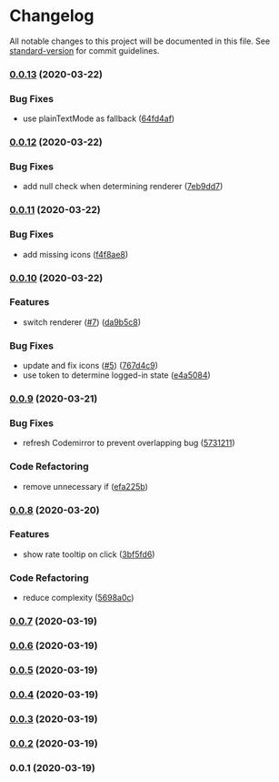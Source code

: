 # Changelog

All notable changes to this project will be documented in this file. See [standard-version](https://github.com/conventional-changelog/standard-version) for commit guidelines.

### [0.0.13](https://github.com/JanMalch/octodig/compare/v0.0.12...v0.0.13) (2020-03-22)

### Bug Fixes

- use plainTextMode as fallback ([64fd4af](https://github.com/JanMalch/octodig/commit/64fd4af4b027f6c4693dbaabff07347b2b13461d))

### [0.0.12](https://github.com/JanMalch/octodig/compare/v0.0.11...v0.0.12) (2020-03-22)

### Bug Fixes

- add null check when determining renderer ([7eb9dd7](https://github.com/JanMalch/octodig/commit/7eb9dd7d4b8103f544cf700dc1688f623f205e29))

### [0.0.11](https://github.com/JanMalch/octodig/compare/v0.0.10...v0.0.11) (2020-03-22)

### Bug Fixes

- add missing icons ([f4f8ae8](https://github.com/JanMalch/octodig/commit/f4f8ae8d263ae41203a7dc58dd613da9158db828))

### [0.0.10](https://github.com/JanMalch/octodig/compare/v0.0.9...v0.0.10) (2020-03-22)

### Features

- switch renderer ([#7](https://github.com/JanMalch/octodig/issues/7)) ([da9b5c8](https://github.com/JanMalch/octodig/commit/da9b5c8b309d4fe32efce8c9561a0c280098585f))

### Bug Fixes

- update and fix icons ([#5](https://github.com/JanMalch/octodig/issues/5)) ([767d4c9](https://github.com/JanMalch/octodig/commit/767d4c96b6dd234256ba4462740ae947e2b8ad18))
- use token to determine logged-in state ([e4a5084](https://github.com/JanMalch/octodig/commit/e4a5084304e54f89fb030850bb8ccf51d69c4328))

### [0.0.9](https://github.com/JanMalch/octodig/compare/v0.0.8...v0.0.9) (2020-03-21)

### Bug Fixes

- refresh Codemirror to prevent overlapping bug ([5731211](https://github.com/JanMalch/octodig/commit/573121121fdfdbb07d43a41cb2910782440a377a))

### Code Refactoring

- remove unnecessary if ([efa225b](https://github.com/JanMalch/octodig/commit/efa225b0b1b0234e7e0f1b199b4df19d1596aece))

### [0.0.8](https://github.com/JanMalch/octodig/compare/v0.0.7...v0.0.8) (2020-03-20)

### Features

- show rate tooltip on click ([3bf5fd6](https://github.com/JanMalch/octodig/commit/3bf5fd69c8cedeaf2b0d2af9a10ca235027f6d8c))

### Code Refactoring

- reduce complexity ([5698a0c](https://github.com/JanMalch/octodig/commit/5698a0c84215f470c9ca87a70ad5ee891ce649ab))

### [0.0.7](https://github.com/JanMalch/octodig/compare/v0.0.6...v0.0.7) (2020-03-19)

### [0.0.6](https://github.com/JanMalch/octodig/compare/v0.0.4...v0.0.6) (2020-03-19)

### [0.0.5](https://github.com/JanMalch/octodig/compare/v0.0.4...v0.0.5) (2020-03-19)

### [0.0.4](https://github.com/JanMalch/octodig/compare/v0.0.3...v0.0.4) (2020-03-19)

### [0.0.3](https://github.com/JanMalch/octodig/compare/v0.0.2...v0.0.3) (2020-03-19)

### [0.0.2](https://github.com/JanMalch/octodig/compare/v0.0.1...v0.0.2) (2020-03-19)

### 0.0.1 (2020-03-19)
